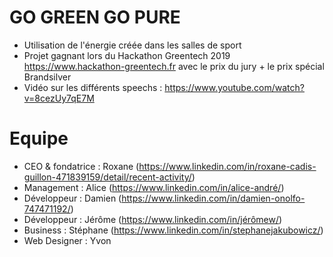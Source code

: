 # GO GREEN GO PURE
- Utilisation de l'énergie créée dans les salles de sport
- Projet gagnant lors du Hackathon Greentech 2019 https://www.hackathon-greentech.fr avec le prix du jury + le prix spécial Brandsilver
- Vidéo sur les différents speechs : https://www.youtube.com/watch?v=8cezUy7qE7M


# Equipe
- CEO & fondatrice : Roxane (https://www.linkedin.com/in/roxane-cadis-guillon-471839159/detail/recent-activity/)
- Management : Alice (https://www.linkedin.com/in/alice-andré/)
- Développeur : Damien (https://www.linkedin.com/in/damien-onolfo-747471192/)
- Développeur : Jérôme (https://www.linkedin.com/in/jérômew/)
- Business : Stéphane (https://www.linkedin.com/in/stephanejakubowicz/)
- Web Designer : Yvon

